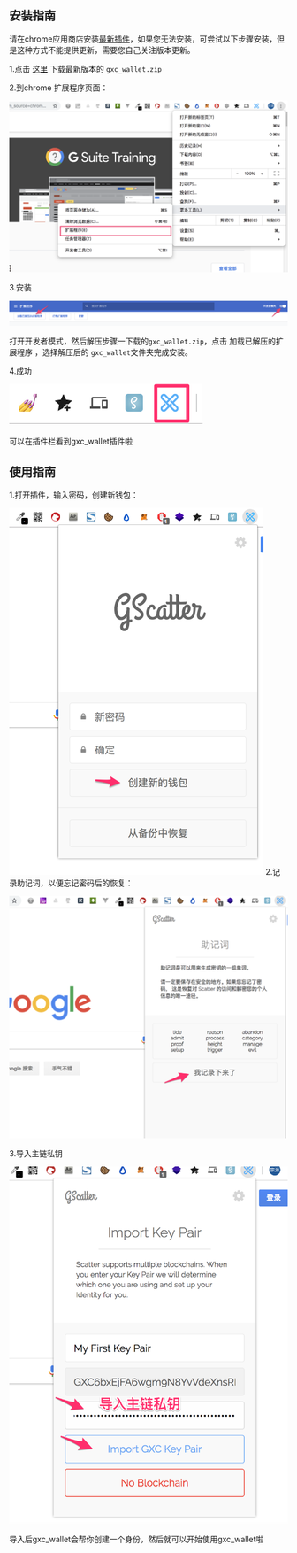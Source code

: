 ## 安装指南

请在chrome应用商店安装[最新插件](https://chrome.google.com/webstore/detail/gxc-wallet/pkghkgabkmdkdaoglpemmkooeikdopca)，如果您无法安装，可尝试以下步骤安装，但是这种方式不能提供更新，需要您自己关注版本更新。



1.点击 [这里](https://github.com/gxchain/GScatter/raw/master/gxc_wallet.zip) 下载最新版本的 `gxc_wallet.zip`



2.到chrome 扩展程序页面：



![img](../images/8YI14nRwBHo9YBRq.png)



3.安装



![img](../images/A51mYEBFBnUDS9sf.png)

打开开发者模式，然后解压步骤一下载的`gxc_wallet.zip`，点击 加载已解压的扩展程序 ，选择解压后的 `gxc_wallet`文件夹完成安装。



4.成功



![img](../images/extension-logo.png)

可以在插件栏看到gxc_wallet插件啦



## 使用指南

1.打开插件，输入密码，创建新钱包：

![img](../images/useSteps/step1.png)
2.记录助记词，以便忘记密码后的恢复：

![img](../images/useSteps/step2.png)

3.导入主链私钥

![img](../images/useSteps/step3.png)

导入后gxc_wallet会帮你创建一个身份，然后就可以开始使用gxc_wallet啦
